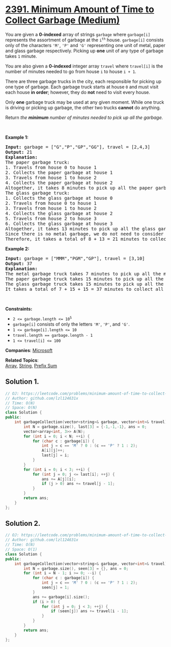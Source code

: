 # [2391. Minimum Amount of Time to Collect Garbage (Medium)](https://leetcode.com/problems/minimum-amount-of-time-to-collect-garbage)

<p>You are given a <strong>0-indexed</strong> array of strings <code>garbage</code> where <code>garbage[i]</code> represents the assortment of garbage at the <code>i<sup>th</sup></code> house. <code>garbage[i]</code> consists only of the characters <code>'M'</code>, <code>'P'</code> and <code>'G'</code> representing one unit of metal, paper and glass garbage respectively. Picking up <strong>one</strong> unit of any type of garbage takes <code>1</code> minute.</p>
<p>You are also given a <strong>0-indexed</strong> integer array <code>travel</code> where <code>travel[i]</code> is the number of minutes needed to go from house <code>i</code> to house <code>i + 1</code>.</p>
<p>There are three garbage trucks in the city, each responsible for picking up one type of garbage. Each garbage truck starts at house <code>0</code> and must visit each house <strong>in order</strong>; however, they do <strong>not</strong> need to visit every house.</p>
<p>Only <strong>one</strong> garbage truck may be used at any given moment. While one truck is driving or picking up garbage, the other two trucks <strong>cannot</strong> do anything.</p>
<p>Return<em> the <strong>minimum</strong> number of minutes needed to pick up all the garbage.</em></p>
<p>&nbsp;</p>
<p><strong class="example">Example 1:</strong></p>
<pre><strong>Input:</strong> garbage = ["G","P","GP","GG"], travel = [2,4,3]
<strong>Output:</strong> 21
<strong>Explanation:</strong>
The paper garbage truck:
1. Travels from house 0 to house 1
2. Collects the paper garbage at house 1
3. Travels from house 1 to house 2
4. Collects the paper garbage at house 2
Altogether, it takes 8 minutes to pick up all the paper garbage.
The glass garbage truck:
1. Collects the glass garbage at house 0
2. Travels from house 0 to house 1
3. Travels from house 1 to house 2
4. Collects the glass garbage at house 2
5. Travels from house 2 to house 3
6. Collects the glass garbage at house 3
Altogether, it takes 13 minutes to pick up all the glass garbage.
Since there is no metal garbage, we do not need to consider the metal garbage truck.
Therefore, it takes a total of 8 + 13 = 21 minutes to collect all the garbage.
</pre>
<p><strong class="example">Example 2:</strong></p>
<pre><strong>Input:</strong> garbage = ["MMM","PGM","GP"], travel = [3,10]
<strong>Output:</strong> 37
<strong>Explanation:</strong>
The metal garbage truck takes 7 minutes to pick up all the metal garbage.
The paper garbage truck takes 15 minutes to pick up all the paper garbage.
The glass garbage truck takes 15 minutes to pick up all the glass garbage.
It takes a total of 7 + 15 + 15 = 37 minutes to collect all the garbage.
</pre>
<p>&nbsp;</p>
<p><strong>Constraints:</strong></p>
<ul>
	<li><code>2 &lt;= garbage.length &lt;= 10<sup>5</sup></code></li>
	<li><code>garbage[i]</code> consists of only the letters <code>'M'</code>, <code>'P'</code>, and <code>'G'</code>.</li>
	<li><code>1 &lt;= garbage[i].length &lt;= 10</code></li>
	<li><code>travel.length == garbage.length - 1</code></li>
	<li><code>1 &lt;= travel[i] &lt;= 100</code></li>
</ul>

**Companies**:
[Microsoft](https://leetcode.com/company/microsoft)

**Related Topics**:  
[Array](https://leetcode.com/tag/array/), [String](https://leetcode.com/tag/string/), [Prefix Sum](https://leetcode.com/tag/prefix-sum/)

## Solution 1.

```cpp
// OJ: https://leetcode.com/problems/minimum-amount-of-time-to-collect-garbage
// Author: github.com/lzl124631x
// Time: O(N)
// Space: O(N)
class Solution {
public:
    int garbageCollection(vector<string>& garbage, vector<int>& travel) {
        int N = garbage.size(), last[3] = {-1,-1,-1}, ans = 0;
        vector<array<int, 3>> A(N);
        for (int i = 0; i < N; ++i) {
            for (char c : garbage[i]) {
                int j = c == 'M' ? 0 : (c == 'P' ? 1 : 2);
                A[i][j]++;
                last[j] = i;
            }
        }
        for (int i = 0; i < 3; ++i) {
            for (int j = 0; j <= last[i]; ++j) {
                ans += A[j][i];
                if (j > 0) ans += travel[j - 1];
            }
        }
        return ans;
    }
};
```

## Solution 2.

```cpp
// OJ: https://leetcode.com/problems/minimum-amount-of-time-to-collect-garbage
// Author: github.com/lzl124631x
// Time: O(N)
// Space: O(1)
class Solution {
public:
    int garbageCollection(vector<string>& garbage, vector<int>& travel) {
        int N = garbage.size(), seen[3] = {}, ans = 0;
        for (int i = N - 1; i >= 0; --i) {
            for (char c : garbage[i]) {
                int j = c == 'M' ? 0 : (c == 'P' ? 1 : 2);
                seen[j] = 1;
            }
            ans += garbage[i].size();
            if (i > 0) {
                for (int j = 0; j < 3; ++j) {
                    if (seen[j]) ans += travel[i - 1];
                }
            }
        }
        return ans;
    }
};
```